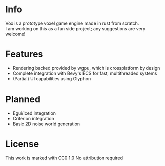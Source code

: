 # Info
Vox is a prototype voxel game engine made in rust from scratch.\
I am working on this as a fun side project; any suggestions are very welcome!

# Features
* Rendering backed provided by wgpu, which is crossplatform by design
* Complete integration with Bevy's ECS for fast, multithreaded systems
* (Partial) UI capabilities using Glyphon

# Planned
* Egui/Iced integration
* Criterion integration
* Basic 2D noise world generation

# License
This work is marked with CC0 1.0
No attribution required
